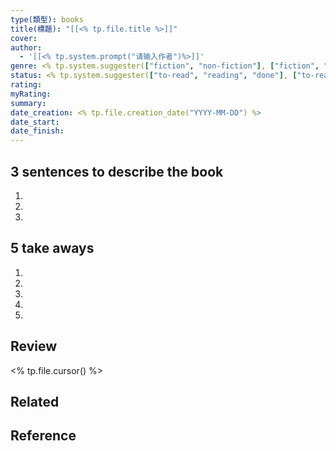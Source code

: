 ```yaml
---
type(類型): books
title(標題): "[[<% tp.file.title %>]]"
cover: 
author:
  - '[[<% tp.system.prompt("请输入作者")%>]]'
genre: <% tp.system.suggester(["fiction", "non-fiction"], ["fiction", "non-fiction"], true, 'genre')%>
status: <% tp.system.suggester(["to-read", "reading", "done"], ["to-read", "reading", "done"], true, 'status')%>
rating: 
myRating: 
summary: 
date_creation: <% tp.file.creation_date("YYYY-MM-DD") %>
date_start: 
date_finish:
---
```

## 3 sentences to describe the book
1. 
2. 
3. 

## 5 take aways
1. 
2. 
3. 
4. 
5. 

## Review
<% tp.file.cursor() %>


## Related



## Reference
